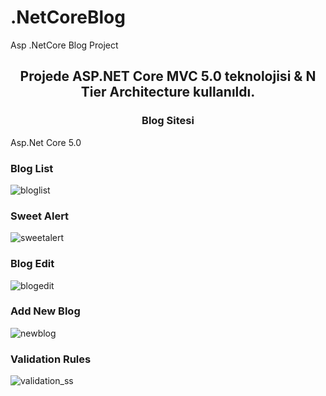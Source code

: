 # .NetCoreBlog
Asp .NetCore Blog Project
<h2 align="center">Projede ASP.NET Core MVC 5.0 teknolojisi & N Tier Architecture kullanıldı.</h2>
<h3 align="center">Blog Sitesi</h3>
<p> Asp.Net Core 5.0 </p>

### Blog List
![bloglist](https://user-images.githubusercontent.com/65792325/139155405-fd6012f8-2ad9-4b91-b921-c4ab652a54b8.png)
### Sweet Alert
![sweetalert](https://user-images.githubusercontent.com/65792325/139154758-25c0ee68-f58c-4abd-b70e-e53680cbb853.png)
### Blog Edit
![blogedit](https://user-images.githubusercontent.com/65792325/139154767-3caac4a1-c5b4-4254-8f8f-56287813fb19.png)
### Add New Blog
![newblog](https://user-images.githubusercontent.com/65792325/139154778-013ac53e-17fe-4e36-9050-d1a01b23d54a.png)
### Validation Rules
![validation_ss](https://user-images.githubusercontent.com/65792325/139154794-5a5560dd-e754-44ac-9dde-f581b0e234c1.png)
